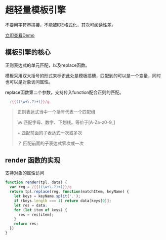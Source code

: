 # 超轻量模板引擎
不要用字符串拼接，不能被IDE格式化，其次可阅读性差。

[立即查看Demo](http://jsrun.net/rWZKp)

## 模板引擎的核心

正则表达式的单元匹配，以及replace函数。

模板采用双大括号的形式来标识此处是模板插槽，匹配到的可以是一个变量，同时也可以是对象访问属性。

replace函数第二个参数，支持传入function配合正则的匹配。

```javascript
  /{{((\w+\.?)+)}}/g
```

> 正则表达式当中一个括号代表一个匹配组
> 
> \w 匹配字母、数字、下划线。等价于[A-Za-z0-9_]
>
> \+ 匹配前面的子表达式一次或多次
>
> ？ 匹配前面的子表达式零次或一次


## render 函数的实现

支持对象的属性访问

```javascript
function render(tpl, data) {
  var reg = /{{((\w+\.?)+)}}/g
  return tpl.replace(reg, function(matchItem, keyName) {
    let keys = keyName.split('.');
    if (keys.length === 1) return data[keys[0]];
    let res = data;
    for (let item of keys) {
      res = res[item];
    }
    return res;
  })
}
```
